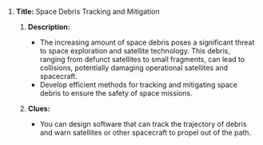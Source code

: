 1. **Title:** Space Debris Tracking and Mitigation

   1. **Description:**

      - The increasing amount of space debris poses a significant threat to space exploration and satellite technology. This debris, ranging from defunct satellites to small fragments, can lead to collisions, potentially damaging operational satellites and spacecraft.
      - Develop efficient methods for tracking and mitigating space debris to ensure the safety of space missions.

   2. **Clues:**
      - You can design software that can track the trajectory of debris and warn satellites or other spacecraft to propel out of the path.
